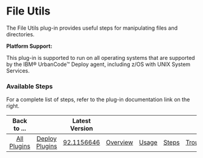 
# File Utils

The File Utils plug-in provides useful steps for manipulating files and directories.

**Platform Support:**

This plug-in is supported to run on all operating systems that are supported by the IBM® UrbanCode™ Deploy agent, including z/OS with UNIX System Services.


### Available Steps

For a complete list of steps, refer to the plug-in documentation link on the right.



|          Back to ...          ||         Latest Version         ||||||
|:-----------------------------:|:------------------------------:| :---: | :---: | :---: | :---: | :---: | :---: |
| [All Plugins](../../index.md) | [Deploy Plugins](../README.md) |[92.1156646](https://raw.githubusercontent.com/UrbanCode/IBM-UCD-PLUGINS/main/files/FileUtils/ucd-FileUtils-92.1156646.zip)|[Overview](overview.md)|[Usage](usage.md)|[Steps](steps.md)|[Troubleshooting](troubleshooting.md)|[Downloads](downloads.md)|
